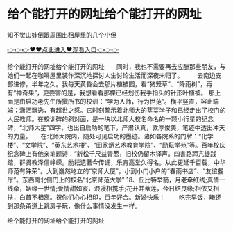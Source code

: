 # 给个能打开的网址给个能打开的网址
知不觉山娃倒跟周围出租屋里的几个小但

<a href="https://github.com/zchuit/pxmid/issues/2">👉👉👉♥♥点此进入♥观看入口👈👉👉</a>

给个能打开的网址给个能打开的网址　　同时，我也不需要再去应酬那些朋友，与她们一起在咖啡屋里装作深沉地探讨人生讨论生活而深夜未归了。
　　去南边支部进修，半年之久。我每天黄昏会去那片植被园，看“猪笼草”、“降雨树”，再有“神奇果”，更要害的是，我想看看那棵已经划伤我手指头的针形叶植被。
那上面是由启功老先生所撰所书的校训：“学为人师，行为世范”。横平竖直，容止端端；潇洒飘逸，有超世之感。它时刻警示着北师大的莘莘学子和已经走出了校门的人民教师。在校训碑的斜对面，是一块以北师大校名命名的一颗小行星的纪念碑，“北师大星”四字，也出自启功的笔下，严肃认真，敦厚俊美，笔迹中透出冲天的力量。　　在北师大院内，随处可见启功的墨迹。诸如各院系的门牌：“化学楼”、“文学院”、“英东艺术楼”、“田家炳艺术教育学院”、“励耘学苑”等。百年校庆纪念碑上有他亲笔题诗：“新松千尺益青葱，旧校仍留木铎声。四害路蹄亢徒践踏，群贤教泽信峥嵘。励耘遗著今传诵，乐育高堂久得名。从此更延千百载，中华师范有殊荣”。大到巍然屹立的“京师大厦”，小到小门小户的“春雨书店”、“友谊餐厅”。东西南北侧门上的校名“北京师范大学”
	18、丘比特举箭，月老牵红线;真情一线牵，姻缘一世情;爱情甜如蜜，浪漫相携手;花开并蒂莲，今日结良缘;相依又相扶，白首不相离。祝你们心心相印，百年好合。新婚快乐！
　　吃完早饭，曦还到那条甬道上跳房子玩，像什么事情没发生一样。

给个能打开的网址给个能打开的网址
